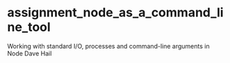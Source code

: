 # assignment_node_as_a_command_line_tool
Working with standard I/O, processes and command-line arguments in Node
Dave Hail